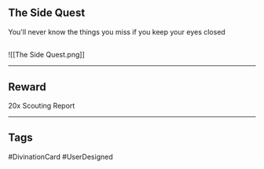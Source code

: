 ## The Side Quest
You'll never know the things you miss if you keep your eyes closed
## 
![[The Side Quest.png]]

---
## Reward
20x Scouting Report

---
## Tags
#DivinationCard
#UserDesigned